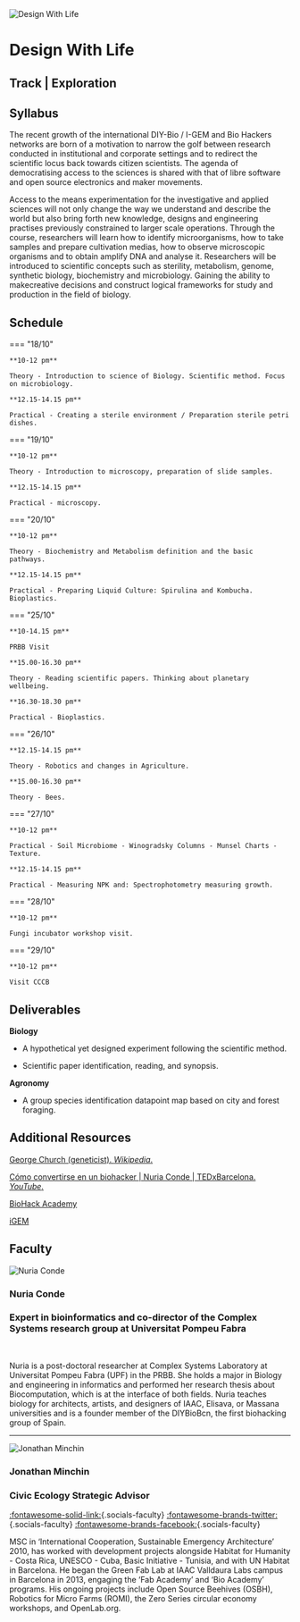 <div class="banner-modules">
    <img class="banner-image" src="images/bio&agri_2.png" alt="Design With Life">
    <h1 class="module-title">Design With Life</h1>
    <h2 class="module-track">Track | <span class="track-category"><i class="fa fa-solid fa-magnifying-glass"></i>  Exploration</span></h2>
</div>

## Syllabus

The recent growth of the international DIY-Bio / I-GEM and Bio Hackers networks are born of a motivation to narrow the golf between research conducted in institutional and corporate settings and to redirect the scientific locus back towards citizen scientists. The agenda of democratising access to the sciences is shared with that of libre software and open source electronics and maker movements.

Access to the means experimentation for the investigative and applied sciences will not only change the way we understand and describe the world but also bring forth new knowledge, designs and engineering practises previously constrained to larger scale operations. Through the course, researchers will learn how to identify microorganisms, how to take samples and prepare cultivation medias, how to observe microscopic organisms and to obtain amplify DNA and analyse it. Researchers will be introduced to scientific concepts such as sterility, metabolism, genome, synthetic biology, biochemistry and microbiology. Gaining the ability to makecreative decisions and construct logical frameworks for study and production in the field of biology.

## Schedule

=== "18/10"

    **10-12 pm**

    Theory - Introduction to science of Biology. Scientific method. Focus on microbiology.

    **12.15-14.15 pm**

    Practical - Creating a sterile environment / Preparation sterile petri dishes.

=== "19/10"

    **10-12 pm**

    Theory - Introduction to microscopy, preparation of slide samples.

    **12.15-14.15 pm**

    Practical - microscopy.

=== "20/10"

    **10-12 pm**

    Theory - Biochemistry and Metabolism definition and the basic pathways.

    **12.15-14.15 pm**

    Practical - Preparing Liquid Culture: Spirulina and Kombucha. Bioplastics.

=== "25/10"

    **10-14.15 pm**

    PRBB Visit

    **15.00-16.30 pm**

    Theory - Reading scientific papers. Thinking about planetary wellbeing.  

    **16.30-18.30 pm**

    Practical - Bioplastics.

=== "26/10"

    **12.15-14.15 pm**

    Theory - Robotics and changes in Agriculture.

    **15.00-16.30 pm**

    Theory - Bees.

=== "27/10"

    **10-12 pm**

    Practical - Soil Microbiome - Winogradsky Columns - Munsel Charts - Texture.

    **12.15-14.15 pm**

    Practical - Measuring NPK and: Spectrophotometry measuring growth.

=== "28/10"

    **10-12 pm**

    Fungi incubator workshop visit.

=== "29/10"

    **10-12 pm**

    Visit CCCB


## Deliverables

**Biology**

- A hypothetical yet designed experiment following the scientific method.

- Scientific paper identification, reading, and synopsis.

**Agronomy**

- A group species identification datapoint map based on city and forest foraging.

## Additional Resources

[George Church (geneticist). *Wikipedia*.](https://en.wikipedia.org/wiki/George_Church_(geneticist))

[Cómo convertirse en un biohacker | Nuria Conde | TEDxBarcelona. *YouTube*.](https://www.youtube.com/watch?v=_kc0IFavUes)

[BioHack Academy](https://assets.waag.org/biohackacademy/)

[iGEM](https://igem.org/)

## Faculty

<div class="faculty-card">
    <div class="faculty-image">
        <img class="faculty-photo" src="https://fablabbcn.github.io/mdef-docs/assets/images/faculty_photos/nuria_conde.jpg" alt="Nuria Conde">
    </div>
    <h3 class="name">Nuria Conde</h3>
    <h3>Expert in bioinformatics and co-director of the Complex Systems research group at Universitat Pompeu Fabra</h3>
</div>
<!-- [Email](mailto:nuriacondepueyo@gmail.com) -->
<br clear="left">

Nuria is a post-doctoral researcher at Complex Systems Laboratory at Universitat Pompeu Fabra (UPF) in the PRBB. She holds a major in Biology and engineering in informatics and performed her research thesis about Biocomputation, which is at the interface of both fields. Nuria teaches biology for architects, artists, and designers of IAAC, Elisava, or Massana universities and is a founder member of the DIYBioBcn, the first biohacking group of Spain.

<hr class="divider-faculty" />
<div class="faculty-card">
    <div class="faculty-image">
        <img class="faculty-photo" src="https://fablabbcn.github.io/mdef-docs/assets/images/faculty_photos/jonathan_minchin.jpg" alt="Jonathan Minchin">
    </div>
    <h3 class="name">Jonathan Minchin</h3>
    <h3>Civic Ecology Strategic Advisor</h3>
</div>

<!--[Email](tomasdiez@iaac.net) -->
[:fontawesome-solid-link:](http://tomasdiez.com/){.socials-faculty}
[:fontawesome-brands-twitter:](https://twitter.com/tomasdiez){.socials-faculty}
[:fontawesome-brands-facebook:](https://www.facebook.com/tomasdiez77){.socials-faculty}
<br clear="left">

MSC in ‘International Cooperation, Sustainable Emergency Architecture’ 2010, has worked with development projects alongside Habitat for Humanity - Costa Rica, UNESCO - Cuba, Basic Initiative - Tunisia, and with UN Habitat in Barcelona. He began the Green Fab Lab at IAAC Valldaura Labs campus in Barcelona in 2013, engaging the ‘Fab Academy’ and ‘Bio Academy’ programs. His ongoing projects include Open Source Beehives (OSBH), Robotics for Micro Farms (ROMI), the Zero Series circular economy workshops, and OpenLab.org.
